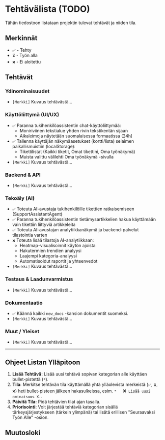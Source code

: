 # Tehtävälista (TODO)

Tähän tiedostoon listataan projektin tulevat tehtävät ja niiden tila.

## Merkinnät

*   `✅` - Tehty
*   `⏳` - Työn alla
*   `❌` - Ei aloitettu

## Tehtävät

### Ydinominaisuudet

*   `[Merkki]` Kuvaus tehtävästä...

### Käyttöliittymä (UI/UX)

*   `✅` Paranna tukihenkilöassistentin chat-käyttöliittymää:
    * Moniriviinen tekstialue yhden rivin tekstikentän sijaan
    * Aikaleimoja näytetään suomalaisessa formaatissa (24h)
*   `✅` Tallenna käyttäjän näkymäasetukset (kortti/lista) selaimen paikallismuistiin (localStorage):
    * Tikettilistat (Kaikki tiketit, Omat tikettini, Oma työnäkymä)
    * Muista valittu välilehti Oma työnäkymä -sivulla
*   `[Merkki]` Kuvaus tehtävästä...

### Backend & API

*   `[Merkki]` Kuvaus tehtävästä...

### Tekoäly (AI)

*   `✅` Toteuta AI-avustaja tukihenkilöille tikettien ratkaisemiseen (SupportAssistantAgent)
*   `✅` Paranna tukihenkilöassistentin tietämysartikkelien hakua käyttämään vain tikettiin liittyviä artikkeleita
*   `✅` Toteuta AI-avustajan analytiikkanäkymä ja backend-palvelut tilastointia varten
*   `❌` Toteuta lisää tilastoja AI-analytiikkaan:
    * Heatmap-visualisoinnit käytön ajoista
    * Hakutermien trendien analyysi
    * Laajempi kategoria-analyysi 
    * Automatisoidut raportit ja yhteenvedot
*   `[Merkki]` Kuvaus tehtävästä...

### Testaus & Laadunvarmistus

*   `[Merkki]` Kuvaus tehtävästä...

### Dokumentaatio

*   `✅` Käännä kaikki `new_docs` -kansion dokumentit suomeksi.
*   `[Merkki]` Kuvaus tehtävästä...

### Muut / Yleiset

*   `[Merkki]` Kuvaus tehtävästä...

---

## Ohjeet Listan Ylläpitoon

1.  **Lisää Tehtävä:** Lisää uusi tehtävä sopivan kategorian alle käyttäen bullet-pistettä (`*`).
2.  **Tila:** Merkitse tehtävän tila käyttämällä yhtä ylläolevista merkeistä (`✅`, `⏳`, `❌`) heti bullet-pisteen jälkeen hakasulkeissa, esim. `*   `❌` Lisää uusi ominaisuus X.`.
3.  **Päivitä Tila:** Pidä tehtävien tilat ajan tasalla.
4.  **Priorisointi:** Voit järjestää tehtäviä kategorian sisällä tärkeysjärjestykseen (tärkein ylimpänä) tai lisätä erillisen "Seuraavaksi Työn Alle" -osion. 

## Muutosloki
